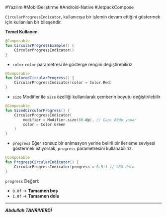 #Yazılım #MobilGeliştirme #Android-Native  #JetpackCompose

`CircularProgressIndicator`, kullanıcıya bir işlemin devam ettiğini göstermek için kullanılan bir bileşendir.

**Temel Kullanım**
```kotlin
@Composable
fun CircularProgressExample() {
    CircularProgressIndicator()
}

```


- `color`
`color` parametresi ile gösterge rengini değiştirebiliriz
```kotlin
@Composable
fun ColoredCircularProgress() {
    CircularProgressIndicator(color = Color.Red)
}

```


- `size`
Modifier ile `size` özelliği kullanılarak çemberin boyutu değiştirilebilir
```kotlin
@Composable
fun SizedCircularProgress() {
    CircularProgressIndicator(
        modifier = Modifier.size(80.dp), // Çapı 80dp yapar
        color = Color.Green
    )
}

```

- `progress`
Eğer sonsuz bir animasyon yerine belirli bir ilerleme seviyesi göstermek istiyorsak, `progress` parametresini kullanabiliriz.

```kotlin
@Composable
fun ProgressCircularIndicator() {
    CircularProgressIndicator(progress = 0.5f) // %50 dolu
}

```
`progress` Değeri:
- `0.0f` → **Tamamen boş**
- `1.0f` → **Tamamen dolu**
---

***Abdullah TANRIVERDİ***

